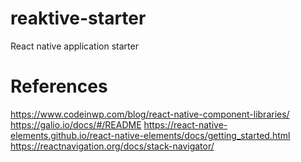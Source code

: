 # reaktive-starter
React native application starter

# References

https://www.codeinwp.com/blog/react-native-component-libraries/
https://galio.io/docs/#/README
https://react-native-elements.github.io/react-native-elements/docs/getting_started.html
https://reactnavigation.org/docs/stack-navigator/

